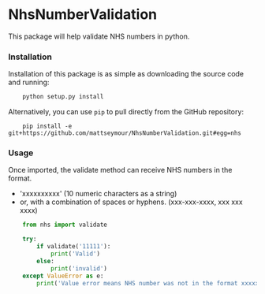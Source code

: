 NhsNumberValidation
===================

This package will help validate NHS numbers in python. 


### Installation

Installation of this package is as simple as downloading the source code and running:

```python
    python setup.py install
```

Alternatively, you can use `pip` to pull directly from the GitHub repository:

```shell
    pip install -e git+https://github.com/mattseymour/NhsNumberValidation.git#egg=nhs
```


### Usage

Once imported, the validate method can receive NHS numbers in the format.
 - 'xxxxxxxxxx' (10 numeric characters as a string)
 - or, with a combination of spaces or hyphens. (xxx-xxx-xxxx, xxx xxx xxxx)

```python
    from nhs import validate

    try:
        if validate('11111'):
            print('Valid')
        else:
            print('invalid')
    except ValueError as e:
        print('Value error means NHS number was not in the format xxxxxxxxxx')
```
